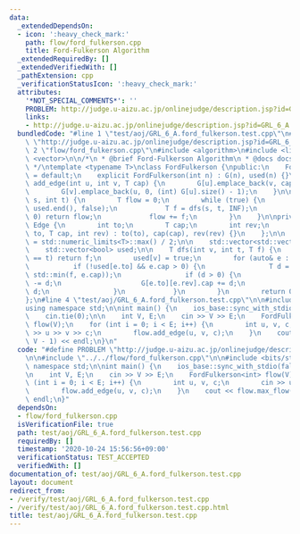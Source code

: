 ```yaml
---
data:
  _extendedDependsOn:
  - icon: ':heavy_check_mark:'
    path: flow/ford_fulkerson.cpp
    title: Ford-Fulkerson Algorithm
  _extendedRequiredBy: []
  _extendedVerifiedWith: []
  _pathExtension: cpp
  _verificationStatusIcon: ':heavy_check_mark:'
  attributes:
    '*NOT_SPECIAL_COMMENTS*': ''
    PROBLEM: http://judge.u-aizu.ac.jp/onlinejudge/description.jsp?id=GRL_6_A
    links:
    - http://judge.u-aizu.ac.jp/onlinejudge/description.jsp?id=GRL_6_A
  bundledCode: "#line 1 \"test/aoj/GRL_6_A.ford_fulkerson.test.cpp\"\n#define PROBLEM\
    \ \"http://judge.u-aizu.ac.jp/onlinejudge/description.jsp?id=GRL_6_A\"\n\n#line\
    \ 2 \"flow/ford_fulkerson.cpp\"\n#include <algorithm>\n#include <limits>\n#include\
    \ <vector>\n\n/*\n * @brief Ford-Fulkerson Algorithm\n * @docs docs/flow/ford_fulkerson.md\n\
    \ */\ntemplate <typename T>\nclass FordFulkerson {\npublic:\n    FordFulkerson()\
    \ = default;\n    explicit FordFulkerson(int n) : G(n), used(n) {}\n\n    void\
    \ add_edge(int u, int v, T cap) {\n        G[u].emplace_back(v, cap, (int) G[v].size());\n\
    \        G[v].emplace_back(u, 0, (int) G[u].size() - 1);\n    }\n\n    T max_flow(int\
    \ s, int t) {\n        T flow = 0;\n        while (true) {\n            std::fill(used.begin(),\
    \ used.end(), false);\n            T f = dfs(s, t, INF);\n            if (f ==\
    \ 0) return flow;\n            flow += f;\n        }\n    }\n\nprivate:\n    struct\
    \ Edge {\n        int to;\n        T cap;\n        int rev;\n        Edge(int\
    \ to, T cap, int rev) : to(to), cap(cap), rev(rev) {}\n    };\n\n    const T INF\
    \ = std::numeric_limits<T>::max() / 2;\n\n    std::vector<std::vector<Edge>> G;\n\
    \    std::vector<bool> used;\n\n    T dfs(int v, int t, T f) {\n        if (v\
    \ == t) return f;\n        used[v] = true;\n        for (auto& e : G[v]) {\n \
    \           if (!used[e.to] && e.cap > 0) {\n                T d = dfs(e.to, t,\
    \ std::min(f, e.cap));\n                if (d > 0) {\n                    e.cap\
    \ -= d;\n                    G[e.to][e.rev].cap += d;\n                    return\
    \ d;\n                }\n            }\n        }\n        return 0;\n    }\n\
    };\n#line 4 \"test/aoj/GRL_6_A.ford_fulkerson.test.cpp\"\n\n#include <bits/stdc++.h>\n\
    using namespace std;\n\nint main() {\n    ios_base::sync_with_stdio(false);\n\
    \    cin.tie(0);\n\n    int V, E;\n    cin >> V >> E;\n    FordFulkerson<int>\
    \ flow(V);\n    for (int i = 0; i < E; i++) {\n        int u, v, c;\n        cin\
    \ >> u >> v >> c;\n        flow.add_edge(u, v, c);\n    }\n    cout << flow.max_flow(0,\
    \ V - 1) << endl;\n}\n"
  code: "#define PROBLEM \"http://judge.u-aizu.ac.jp/onlinejudge/description.jsp?id=GRL_6_A\"\
    \n\n#include \"../../flow/ford_fulkerson.cpp\"\n\n#include <bits/stdc++.h>\nusing\
    \ namespace std;\n\nint main() {\n    ios_base::sync_with_stdio(false);\n    cin.tie(0);\n\
    \n    int V, E;\n    cin >> V >> E;\n    FordFulkerson<int> flow(V);\n    for\
    \ (int i = 0; i < E; i++) {\n        int u, v, c;\n        cin >> u >> v >> c;\n\
    \        flow.add_edge(u, v, c);\n    }\n    cout << flow.max_flow(0, V - 1) <<\
    \ endl;\n}"
  dependsOn:
  - flow/ford_fulkerson.cpp
  isVerificationFile: true
  path: test/aoj/GRL_6_A.ford_fulkerson.test.cpp
  requiredBy: []
  timestamp: '2020-10-24 15:56:56+09:00'
  verificationStatus: TEST_ACCEPTED
  verifiedWith: []
documentation_of: test/aoj/GRL_6_A.ford_fulkerson.test.cpp
layout: document
redirect_from:
- /verify/test/aoj/GRL_6_A.ford_fulkerson.test.cpp
- /verify/test/aoj/GRL_6_A.ford_fulkerson.test.cpp.html
title: test/aoj/GRL_6_A.ford_fulkerson.test.cpp
---
```


